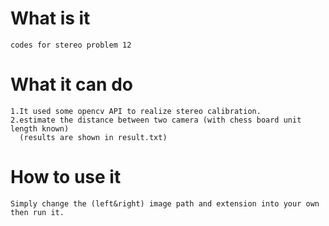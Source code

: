 What is it
=====
    codes for stereo problem 12
What it can do
=====
    1.It used some opencv API to realize stereo calibration.
    2.estimate the distance between two camera (with chess board unit length known)
      (results are shown in result.txt)
How to use it
=====
    Simply change the (left&right) image path and extension into your own
    then run it.
